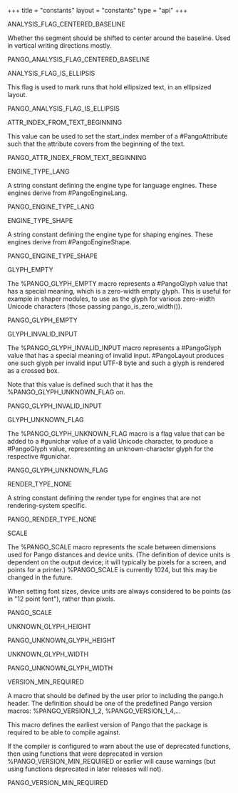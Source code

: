 +++
title = "constants"
layout = "constants"
type = "api"
+++
<p class="api-heading">ANALYSIS_FLAG_CENTERED_BASELINE</p>
<p class="api-doc">Whether the segment should be shifted to center around the baseline.
Used in vertical writing directions mostly.</p>
<p class="api-ctype">PANGO_ANALYSIS_FLAG_CENTERED_BASELINE</p>
<p class="api-heading">ANALYSIS_FLAG_IS_ELLIPSIS</p>
<p class="api-doc">This flag is used to mark runs that hold ellipsized text,
in an ellipsized layout.</p>
<p class="api-ctype">PANGO_ANALYSIS_FLAG_IS_ELLIPSIS</p>
<p class="api-heading">ATTR_INDEX_FROM_TEXT_BEGINNING</p>
<p class="api-doc">This value can be used to set the start_index member of a #PangoAttribute
such that the attribute covers from the beginning of the text.</p>
<p class="api-ctype">PANGO_ATTR_INDEX_FROM_TEXT_BEGINNING</p>
<p class="api-heading">ENGINE_TYPE_LANG</p>
<p class="api-doc">A string constant defining the engine type for language engines.
These engines derive from #PangoEngineLang.</p>
<p class="api-ctype">PANGO_ENGINE_TYPE_LANG</p>
<p class="api-heading">ENGINE_TYPE_SHAPE</p>
<p class="api-doc">A string constant defining the engine type for shaping engines.
These engines derive from #PangoEngineShape.</p>
<p class="api-ctype">PANGO_ENGINE_TYPE_SHAPE</p>
<p class="api-heading">GLYPH_EMPTY</p>
<p class="api-doc">The %PANGO_GLYPH_EMPTY macro represents a #PangoGlyph value that has a
 special meaning, which is a zero-width empty glyph.  This is useful for
example in shaper modules, to use as the glyph for various zero-width
Unicode characters (those passing pango_is_zero_width()).</p>
<p class="api-ctype">PANGO_GLYPH_EMPTY</p>
<p class="api-heading">GLYPH_INVALID_INPUT</p>
<p class="api-doc">The %PANGO_GLYPH_INVALID_INPUT macro represents a #PangoGlyph value that has a
special meaning of invalid input.  #PangoLayout produces one such glyph
per invalid input UTF-8 byte and such a glyph is rendered as a crossed
box.

Note that this value is defined such that it has the %PANGO_GLYPH_UNKNOWN_FLAG
on.</p>
<p class="api-ctype">PANGO_GLYPH_INVALID_INPUT</p>
<p class="api-heading">GLYPH_UNKNOWN_FLAG</p>
<p class="api-doc">The %PANGO_GLYPH_UNKNOWN_FLAG macro is a flag value that can be added to
a #gunichar value of a valid Unicode character, to produce a #PangoGlyph
value, representing an unknown-character glyph for the respective #gunichar.</p>
<p class="api-ctype">PANGO_GLYPH_UNKNOWN_FLAG</p>
<p class="api-heading">RENDER_TYPE_NONE</p>
<p class="api-doc">A string constant defining the render type
for engines that are not rendering-system specific.</p>
<p class="api-ctype">PANGO_RENDER_TYPE_NONE</p>
<p class="api-heading">SCALE</p>
<p class="api-doc">The %PANGO_SCALE macro represents the scale between dimensions used
for Pango distances and device units. (The definition of device
units is dependent on the output device; it will typically be pixels
for a screen, and points for a printer.) %PANGO_SCALE is currently
1024, but this may be changed in the future.

When setting font sizes, device units are always considered to be
points (as in "12 point font"), rather than pixels.</p>
<p class="api-ctype">PANGO_SCALE</p>
<p class="api-heading">UNKNOWN_GLYPH_HEIGHT</p>
<p class="api-ctype">PANGO_UNKNOWN_GLYPH_HEIGHT</p>
<p class="api-heading">UNKNOWN_GLYPH_WIDTH</p>
<p class="api-ctype">PANGO_UNKNOWN_GLYPH_WIDTH</p>
<p class="api-heading">VERSION_MIN_REQUIRED</p>
<p class="api-doc">A macro that should be defined by the user prior to including
the pango.h header.
The definition should be one of the predefined Pango version
macros: %PANGO_VERSION_1_2, %PANGO_VERSION_1_4,...

This macro defines the earliest version of Pango that the package is
required to be able to compile against.

If the compiler is configured to warn about the use of deprecated
functions, then using functions that were deprecated in version
%PANGO_VERSION_MIN_REQUIRED or earlier will cause warnings (but
using functions deprecated in later releases will not).</p>
<p class="api-ctype">PANGO_VERSION_MIN_REQUIRED</p>
